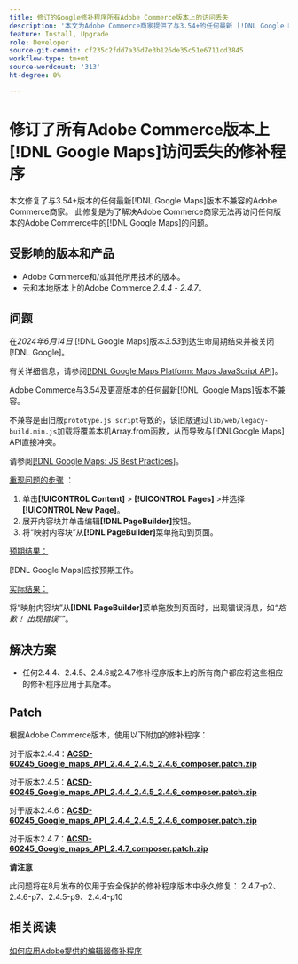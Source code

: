 ```yaml
---
title: 修订的Google修补程序所有Adobe Commerce版本上的访问丢失
description: '本文为Adobe Commerce商家提供了与3.54+的任何最新 [!DNL Google Maps] 版本都不兼容的修复。'
feature: Install, Upgrade
role: Developer
source-git-commit: cf235c2fdd7a36d7e3b126de35c51e6711cd3845
workflow-type: tm+mt
source-wordcount: '313'
ht-degree: 0%

---
```


# 修订了所有Adobe Commerce版本上[!DNL Google Maps]访问丢失的修补程序

本文修复了与3.54+版本的任何最新[!DNL Google Maps]版本不兼容的Adobe Commerce商家。 此修复是为了解决Adobe Commerce商家无法再访问任何版本的Adobe Commerce中的[!DNL Google Maps]的问题。

## 受影响的版本和产品

* Adobe Commerce和/或其他所用技术的版本。
* 云和本地版本上的Adobe Commerce *2.4.4* - *2.4.7*。

## 问题

在&#x200B;*2024年6月14日* [!DNL Google Maps]版本&#x200B;*3.53*&#x200B;到达生命周期结束并被关闭[!DNL Google]。

有关详细信息，请参阅[[!DNL Google Maps Platform: Maps JavaScript API]](https://developers.google.com/maps/documentation/javascript/versions#documentation-for-the-api-versions)。

Adobe Commerce与3.54及更高版本的任何最新[!DNL &#x200B; Google Maps]版本不兼容。

不兼容是由旧版`prototype.js script`导致的，该旧版通过`lib/web/legacy-build.min.js`加载将覆盖本机Array.from函数，从而导致与[!DNL &#x200B; Google Maps] API直接冲突。

请参阅[[!DNL Google Maps: JS Best Practices]](https://developers.google.com/maps/documentation/javascript/best-practices)。

<u>重现问题的步骤</u> ：

1. 单击&#x200B;**[!UICONTROL Content]** > **[!UICONTROL Pages]** >并选择&#x200B;**[!UICONTROL New Page]**。
1. 展开内容块并单击编辑&#x200B;**[!DNL PageBuilder]**&#x200B;按钮。
1. 将“映射内容块”从&#x200B;**[!DNL PageBuilder]**&#x200B;菜单拖动到页面。

<u>预期结果：</u>

[!DNL Google Maps]应按预期工作。

<u>实际结果：</u>

将“映射内容块”从&#x200B;**[!DNL PageBuilder]**&#x200B;菜单拖放到页面时，出现错误消息，如&#x200B;*“抱歉！ 出现错误“*”。

## 解决方案

* 任何2.4.4、2.4.5、2.4.6或2.4.7修补程序版本上的所有商户都应将这些相应的修补程序应用于其版本。

## Patch

根据Adobe Commerce版本，使用以下附加的修补程序：

对于版本2.4.4：**[ACSD-60245_Google_maps_API_2.4.4_2.4.5_2.4.6_composer.patch.zip](assets/ACSD-60245_Google_maps_API_2.4.4_2.4.5_2.4.6_composer.patch.zip)**

对于版本2.4.5：**[ACSD-60245_Google_maps_API_2.4.4_2.4.5_2.4.6_composer.patch.zip](assets/ACSD-60245_Google_maps_API_2.4.4_2.4.5_2.4.6_composer.patch.zip)**

对于版本2.4.6：**[ACSD-60245_Google_maps_API_2.4.4_2.4.5_2.4.6_composer.patch.zip](assets/ACSD-60245_Google_maps_API_2.4.4_2.4.5_2.4.6_composer.patch.zip)**

对于版本2.4.7：**[ACSD-60245_Google_maps_API_2.4.7_composer.patch.zip](assets/ACSD-60245_Google_maps_API_2.4.7_composer.patch.zip)**

**请注意**

此问题将在8月发布的仅用于安全保护的修补程序版本中永久修复：
2.4.7-p2、2.4.6-p7、2.4.5-p9、2.4.4-p10

## 相关阅读

[如何应用Adobe提供的编辑器修补程序](https://experienceleague.adobe.com/zh-hans/docs/commerce-knowledge-base/kb/how-to/how-to-apply-a-composer-patch-provided-by-magento)